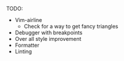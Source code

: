TODO:

- Vim-airline
  - Check for a way to get fancy triangles
- Debugger with breakpoints
- Over all style improvement
- Formatter
- Linting

